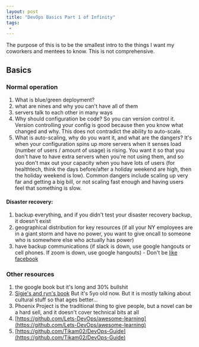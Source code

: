 ```yaml
---
layout: post
title: "DevOps Basics Part 1 of Infinity"
tags:
 -
---
```


The purpose of this is to be the smallest intro to the things I want my coworkers and mentees to know. This is not comprehensive. 

## Basics

### Normal operation
1. What is blue/green deployment?
1. what are nines and why you can't have all of them
1. servers talk to each other in many ways
1. Why should configuration be code? So you can version control it. Version controlling your config is good because then you know what changed and why. This does not contradict the ability to auto-scale. 
1. What is auto-scaling, why do you want it, and what are the dangers? It's when your configuration spins up more servers when it senses load (number of users / amount of usage) is rising. You want it so that you don't have to have extra servers when you're not using them, and so you don't max out your capacity when you have lots of users (for healthtech, think the days before/after a holiday weekend are high, then the holiday weekend is low). Common dangers include scaling up very far and getting a big bill, or not scaling fast enough and having users feel that something is slow. 

#### Disaster recovery: 

1. backup everything, and if you didn't test your disaster recovery backup, it doesn't exist
1. geographical distribution for key resources (if all your NY employees are in a giant storm and have no power, you want to give oncall to someone who is somewhere else who actually has power)
1. have backup communications (if slack is down, use google hangouts or cell phones. If zoom is down, use google hangouts) - Don't be [like facebook](https://www.businessinsider.com/facebook-employees-no-access-conference-rooms-because-of-outage-2021-10)


### Other resources

1. the google book but it's long and 30% bullshit
1. [Sigje's and ryn's book](https://www.oreilly.com/library/view/effective-devops/9781491926291/) But it's 5yo old now. But it is mostly talking about cultural stuff so that ages better...
1. Phoenix Project is the traditional thing to give people, but a novel can be a hard sell, and it doesn't cover technical bits at all
1. [https://github.com/Lets-DevOps/awesome-learning](https://github.com/Lets-DevOps/awesome-learning)
1. [https://github.com/Tikam02/DevOps-Guide](https://github.com/Tikam02/DevOps-Guide)
